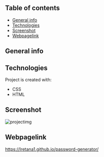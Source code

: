 ## Table of contents
* [General info](#general-info)
* [Technologies](#technologies)
* [Screenshot](#screenshot)
* [Webpagelink](#Webpagelink)

## General info

	
## Technologies
Project is created with:
* CSS
* HTML

## Screenshot
![projectimg](develop/images/pw-gen-proj.PNG?raw=true "projectimgpng")

## Webpagelink
https://lretana1.github.io/password-generator/
